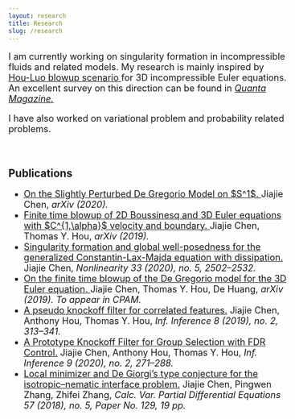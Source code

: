 ```yaml
---
layout: research
title: Research
slug: /research
---
```


<div id="header" style="width: 110%;">
    <div id="centered" style="margin: 0 auto; width: 100%;"></div>

<font size="+1">
	<p>
I am currently working on singularity formation in incompressible fluids and related models. My research is mainly inspired by <a href="https://epubs.siam.org/doi/abs/10.1137/140966411?casa_token=Y0eX6v3eniwAAAAA:B9ygxRkZfbmDWPqERqgsCZR0c8afkstbU2y_HuRpfY78PisAlTk69XHkUAbnOvho63kCHyGl">Hou-Luo blowup scenario </a>for 3D incompressible Euler equations. An excellent survey on this direction can be found in  <i><a href="https://www.quantamagazine.org/for-fluid-equations-a-steady-flow-of-progress-20200113/">Quanta Magazine.</a></i> </p>

<p> I have also worked on variational problem and probability related problems. </p>
</font>

</div>



<!-- <hr width="820" /> -->


<br />

<div id="header" style="width: 110%;">
    <div id="centered" style="margin: 0 auto; width: 100%;"></div>

<h2>Publications</h2>
<font size="+1">
<ul>
   <li>
	<a href="https://arxiv.org/abs/2010.12700">On the Slightly Perturbed De Gregorio Model on $S^1$. </a> Jiajie Chen, <i> arXiv (2020).</i>
	  </li>

<li>
	<a href="https://arxiv.org/abs/1910.00173">Finite time blowup of 2D Boussinesq and 3D Euler equations with $C^{1,\alpha}$ velocity and boundary. </a> Jiajie Chen, Thomas Y. Hou, <i>arXiv (2019).</i>
	  </li>

  <li>
	<a href="https://arxiv.org/abs/1908.09385">Singularity formation and global well-posedness for the generalized Constantin-Lax-Majda equation with dissipation. </a> Jiajie Chen, <i> Nonlinearity 33 (2020), no. 5, 2502–2532. </i>
	  </li>
	
<li>
	<a href="https://arxiv.org/abs/1905.06387">On the finite time blowup of the De Gregorio model for the 3D Euler equation. </a> Jiajie Chen, Thomas Y. Hou, De Huang, <i> arXiv (2019). To appear in CPAM. </i> </li>

 <li>
<a href="https://arxiv.org/abs/1708.09305">A pseudo knockoff filter for correlated features.</a> Jiajie Chen, Anthony Hou, Thomas Y. Hou, <i>Inf. Inference 8 (2019), no. 2, 313–341.</i>
</li>

 <li>
<a href="https://arxiv.org/abs/1706.03400">A Prototype Knockoff Filter for Group Selection with FDR Control.</a> Jiajie Chen, Anthony Hou, Thomas Y. Hou, <i>Inf. Inference 9 (2020), no. 2, 271–288.</i>
</li>


  <li>
<a href="https://link.springer.com/article/10.1007/s00526-018-1404-0">Local minimizer and De Giorgi’s type conjecture for the isotropic–nematic interface problem.</a> Jiajie Chen, Pingwen Zhang, Zhifei Zhang, 
<i>Calc. Var. Partial Differential Equations 57 (2018), no. 5, Paper No. 129, 19 pp.</i>
</li>


</ul>
</font>

</div>

<br />

